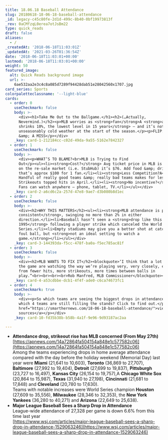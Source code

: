 ```yaml
---
title: 18.06.18 Baseball Attendance
slug: 20180618-18-06-18-baseball-attendance
_id: legacy-c45c80fe-2d1d-499c-8b40-0bf19973813f
_rev: 0aCMfzqL0erea7otJsBm22
type: quick_reads
draft: false
aliases:
  - /
_createdAt: '2018-06-18T11:03:01Z'
_updatedAt: '2021-03-26T01:36:54Z'
date: '2018-06-18T11:03:01+00:00'
lastmod: '2018-06-18T11:03:01+00:00'
weight: 50
featured_image:
  alt: Quick Reads background image
  url: >-
    6ae532aa2e3c4c8a085d7289f94428dab51e28042560x1707.jpg
card_series: Sports
colorpaletteclassname: '--light-blue'
cards:
  - order: 0
    useCheckmark: false
    body: >-
      <div><h1>Take Me Out to the Ballgame.</h1><h2>(…Actually,
      Nevermind.)</h2><p>MLB worries as <strong>fan</strong>A <strong>attendance
      shrinks 10%, the lowest level in 15 years</strong> – and it’s not just the
      unseasonably cold weather at the start of the season.</p><p>FLIP: WHIFF
      &amp; A MISS</p></div>
    _key: card-1-212184cc-c02d-49da-9a55-5162e7842327
  - order: 1
    useCheckmark: false
    body: >-
      <div><p>WHAT’S TO BLAME?<br>MLB is Trying to Find
      Out</p><ul><li><strong>Cost?</strong> Avg ticket price in MLB is $32, but
      on the re-sale market (i.e. StubHub) it’s $76. Add food &amp; drinks,
      that’s approx $100 for 1 fan.</li><li><strong>Less Competition?A</strong>
      Handful of really good teams &amp; really bad teams makes for less thrill.
      Strikeouts topped hits in April.</li><li><strong>No incentive?</strong>
      Fans can watch anywhere – phone, tablet, TV.</li></ul></div>
    _key: card-2-a6cd6c2a-257d-47e8-9ae7-d3b080b8d1ec
  - order: 2
    useCheckmark: false
    body: >-
      <div><h2>WHY THIS MATTERS</h2><ul><li><strong>MLB attendance is pretty
      consistent</strong>, swinging no more than 2% in either
      direction.</li><li>Baseball hasn’t seen a <strong>drop like this since
      1995</strong> following a player strike which canceled the World
      Series.</li><li>Empty stadiums may give you a better shot at catching a
      foul ball, but <strong>not an ideal setting to watch a
      game.</strong></li></ul></div>
    _key: card-3-144393da-f5cc-478f-ba0a-f5ec785ac81f
  - order: 3
    useCheckmark: false
    body: >-
      <div><h2>MLB WANTS TO FIX IT</h2><blockquote>‘I think that a lot of us in
      the game are watching the way we’re playing very, very closely, everything
      from fewer hits, more strikeouts, more times between balls in
      play.”<br><br><br><br>Rob Manfred, MLB Commissioner</blockquote></div>
    _key: card-4-a53cdbbe-dcb1-4f4f-ade0-c6ca74673fc1
  - order: 4
    useCheckmark: true
    body: >-
      <div><p>So which teams are seeing the biggest drops in attendance? And
      which 4 teams are still filling the stands? Click to find out.</p><p><a
      href="https://smarthernews.com/18-06-18-baseball-attendance/">view
      sources</a></p></div>
    _key: card-10-fd35b38b-b58b-4a1f-9e96-9d93187ac2aa

---
```

* **Attendance drop, strikeout rise has MLB concerned (From May 27th)**  
[https://apnews.com/14a72864fa504154a848e1c577582c06](https://apnews.com/14a72864fa504154a848e1c577582c06)  
Among the teams experiencing drops in home average attendance compared with the day before the holiday weekend (Memorial Day) last year were **Miami** (21,641 to 10,603), **Toronto** (36,869 to 27,707), **Baltimore** (27,992 to 19,404), **Detroit** (27,699 to 19,837), **Pittsburgh** (23,727 to 16,497), **Kansas City** (26,154 to 19,757),A **Chicago White Sox** (20,864 to 15,987), **Texas** (31,940 to 27,198), **Cincinnati** (21,681 to 17,848) and **Cleveland** (20,780 to 17,630).  
Teams with notable increases were World Series champion **Houston** (27,609 to 35,556), **Milwaukee** (28,346 to 32,353), the **New York** **Yankees** (36,280 to 40,271) and **Arizona** (22,649 to 25,638).
* **Major League Baseball Sees a Sharp Drop in Attendance**  
League-wide attendance of 27,328 per game is down 6.6% from this time last year  
[https://www.wsj.com/articles/major-league-baseball-sees-a-sharp-drop-in-attendance-1529063246](https://www.wsj.com/articles/major-league-baseball-sees-a-sharp-drop-in-attendance-1529063246)